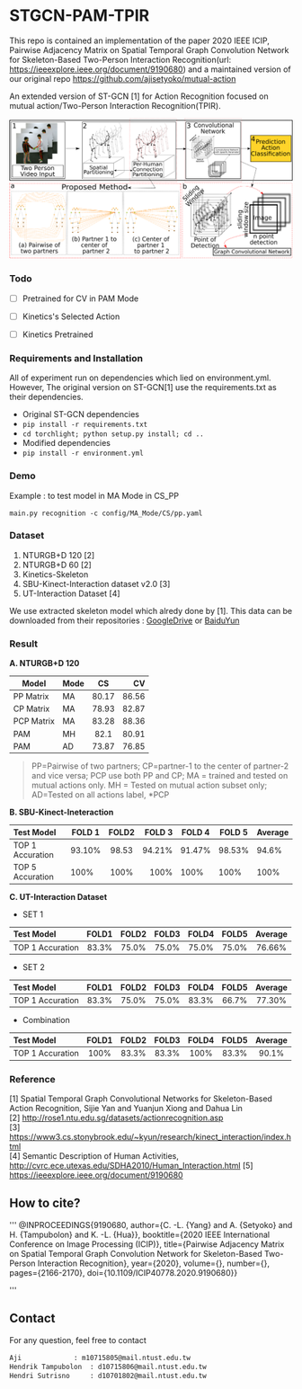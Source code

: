 # STGCN-PAM-TPIR
This repo is contained an implementation of the paper 2020 IEEE ICIP, Pairwise Adjacency Matrix on Spatial Temporal Graph Convolution Network for Skeleton-Based Two-Person Interaction Recognition(url: https://ieeexplore.ieee.org/document/9190680) and  a maintained version of our original repo https://github.com/ajisetyoko/mutual-action


An extended version of ST-GCN [1] for Action Recognition focused on mutual action/Two-Person Interaction Recognition(TPIR).

<div align="center">
    <img src="resource/info/coba.png">
</div>

### Todo
- [ ] Pretrained for CV in PAM Mode
- [ ] Kinetics's Selected Action
- [ ] Kinetics Pretrained


### Requirements and Installation
All of experiment run on dependencies which lied on environment.yml. However, The original version on ST-GCN[1] use the requirements.txt as their dependencies.

- Original ST-GCN dependencies
 - `pip install -r requirements.txt`
 - `cd torchlight; python setup.py install; cd ..`
- Modified dependencies
 - `pip install -r environment.yml`

### Demo

Example : to test model in MA Mode in CS_PP
 ```
main.py recognition -c config/MA_Mode/CS/pp.yaml
```

### Dataset
1. NTURGB+D 120 [2]
2. NTURGB+D 60 [2]
3. Kinetics-Skeleton
4. SBU-Kinect-Interaction dataset v2.0 [3]
5. UT-Interaction Dataset [4]

  We use extracted skeleton model which alredy done by [1]. This data can be downloaded from their repositories : [GoogleDrive](https://drive.google.com/open?id=1SPQ6FmFsjGg3f59uCWfdUWI-5HJM_YhZ) or [BaiduYun](https://pan.baidu.com/s/1dwKG2TLvG-R1qeIiE4MjeA#list/path=%2FShare%2FAAAI18%2Fkinetics-skeleton&parentPath=%2FShare)

### Result
**A. NTURGB+D 120**

| Model      |Mode| CS     | CV    |
| -----------| -- |:------:| -----:|
| PP Matrix  | MA | 80.17  | 86.56 |
| CP Matrix  | MA | 78.93  | 82.87 |
| PCP Matrix | MA | 83.28  | 88.36 |
| PAM         | MH | 82.1   | 80.91 |
| PAM         | AD | 73.87  | 76.85 |
> PP=Pairwise of two partners; CP=partner-1 to the center of partner-2 and vice versa; PCP  use both PP and CP; MA = trained and tested on mutual actions only.
> MH = Tested on mutual action subset only; AD=Tested on all actions label, *PCP


**B. SBU-Kinect-Ineteraction**

|     Test Model    |FOLD 1| FOLD2  |FOLD 3 |FOLD 4|FOLD 5| Average |
| :-----------------| --   |:------:| -----:|------|------| --------|
| TOP 1 Accuration  |93.10%| 98.53  | 94.21%|91.47%|98.53%| 94.6%   |
| TOP 5 Accuration  | 100% | 100%   | 100%  |100%  |100%  |100%     |

**C. UT-Interaction Dataset**   

  - SET 1

  |     Test Model    |FOLD1|FOLD2|FOLD3|FOLD4|FOLD5|Average|
  | :-----------------|:---:|:---:|:---:|:---:|:---:|:-----:|
  | TOP 1 Accuration  |83.3%|75.0%|75.0%|75.0%|75.0%|76.66% |

  - SET 2

  |     Test Model    |FOLD1|FOLD2|FOLD3|FOLD4|FOLD5|Average|
  | :-----------------|:---:|:---:|:---:|:---:|:---:|:-----:|
  | TOP 1 Accuration  |83.3%|75.0%|75.0%|83.3%|66.7%|77.30% |

  - Combination

  |     Test Model    |FOLD1|FOLD2|FOLD3|FOLD4|FOLD5|Average|
  | :-----------------|:---:|:---:|:---:|:---:|:---:|:-----:|
  | TOP 1 Accuration  |100% |83.3%|83.3%|100% |83.3%|90.1%  |

### Reference
[1] Spatial Temporal Graph Convolutional Networks for Skeleton-Based Action Recognition, Sijie Yan and Yuanjun Xiong and Dahua Lin  
[2] http://rose1.ntu.edu.sg/datasets/actionrecognition.asp  
[3] https://www3.cs.stonybrook.edu/~kyun/research/kinect_interaction/index.html   
[4] Semantic Description of Human Activities, http://cvrc.ece.utexas.edu/SDHA2010/Human_Interaction.html
[5] https://ieeexplore.ieee.org/document/9190680

## How to cite?
'''
@INPROCEEDINGS{9190680,
  author={C. -L. {Yang} and A. {Setyoko} and H. {Tampubolon} and K. -L. {Hua}},
  booktitle={2020 IEEE International Conference on Image Processing (ICIP)}, 
  title={Pairwise Adjacency Matrix on Spatial Temporal Graph Convolution Network for Skeleton-Based Two-Person Interaction Recognition},
  year={2020},
  volume={},
  number={},
  pages={2166-2170},
  doi={10.1109/ICIP40778.2020.9190680}}

'''

## Contact
For any question, feel free to contact
```
Aji   			: m10715805@mail.ntust.edu.tw
Hendrik Tampubolon	: d10715806@mail.ntust.edu.tw
Hendri Sutrisno		: d10701802@mail.ntust.edu.tw
```
